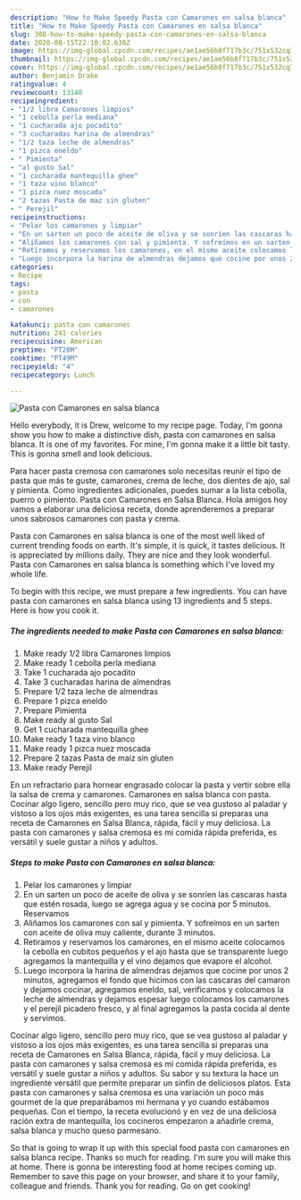 ```yaml
---
description: "How to Make Speedy Pasta con Camarones en salsa blanca"
title: "How to Make Speedy Pasta con Camarones en salsa blanca"
slug: 308-how-to-make-speedy-pasta-con-camarones-en-salsa-blanca
date: 2020-08-15T22:10:02.630Z
image: https://img-global.cpcdn.com/recipes/ae1ae56b8f717b3c/751x532cq70/pasta-con-camarones-en-salsa-blanca-foto-principal.jpg
thumbnail: https://img-global.cpcdn.com/recipes/ae1ae56b8f717b3c/751x532cq70/pasta-con-camarones-en-salsa-blanca-foto-principal.jpg
cover: https://img-global.cpcdn.com/recipes/ae1ae56b8f717b3c/751x532cq70/pasta-con-camarones-en-salsa-blanca-foto-principal.jpg
author: Benjamin Drake
ratingvalue: 4
reviewcount: 13140
recipeingredient:
- "1/2 libra Camarones limpios"
- "1 cebolla perla mediana"
- "1 cucharada ajo pocadito"
- "3 cucharadas harina de almendras"
- "1/2 taza leche de almendras"
- "1 pizca eneldo"
- " Pimienta"
- "al gusto Sal"
- "1 cucharada mantequilla ghee"
- "1 taza vino blanco"
- "1 pizca nuez moscada"
- "2 tazas Pasta de maz sin gluten"
- " Perejil"
recipeinstructions:
- "Pelar los camarones y limpiar"
- "En un sarten un poco de aceite de oliva y se sonríen las cascaras hasta que estén rosada, luego se agrega agua y se cocina por 5 minutos. Reservamos"
- "Aliñamos los camarones con sal y pimienta. Y sofreímos en un sarten con aceite de oliva muy caliente, durante 3 minutos."
- "Retiramos y reservamos los camarones, en el mismo aceite colocamos la cebolla en cubitos pequeños y el ajo hasta que se transparente luego agregamos la mantequilla y el vino dejamos que evapore el alcohol."
- "Luego incorpora la harina de almendras dejamos que cocine por unos 2 minutos, agregamos el fondo que hicimos con las cascaras del camaron y dejamos cocinar, agregamos eneldo, sal, verificamos y colocamos la leche de almendras y dejamos espesar luego colocamos los camarones y el perejil picadero fresco, y al final agregamos la pasta cocida al dente y servimos."
categories:
- Recipe
tags:
- pasta
- con
- camarones

katakunci: pasta con camarones 
nutrition: 241 calories
recipecuisine: American
preptime: "PT20M"
cooktime: "PT49M"
recipeyield: "4"
recipecategory: Lunch

---
```



![Pasta con Camarones en salsa blanca](https://img-global.cpcdn.com/recipes/ae1ae56b8f717b3c/751x532cq70/pasta-con-camarones-en-salsa-blanca-foto-principal.jpg)

Hello everybody, it is Drew, welcome to my recipe page. Today, I'm gonna show you how to make a distinctive dish, pasta con camarones en salsa blanca. It is one of my favorites. For mine, I'm gonna make it a little bit tasty. This is gonna smell and look delicious.

Para hacer pasta cremosa con camarones solo necesitas reunir el tipo de pasta que más te guste, camarones, crema de leche, dos dientes de ajo, sal y pimienta. Como ingredientes adicionales, puedes sumar a la lista cebolla, puerro o pimiento. Pasta con Camarones en Salsa Blanca. Hola amigos hoy vamos a elaborar una deliciosa receta, donde aprenderemos a preparar unos sabrosos camarones con pasta y crema.

Pasta con Camarones en salsa blanca is one of the most well liked of current trending foods on earth. It's simple, it is quick, it tastes delicious. It is appreciated by millions daily. They are nice and they look wonderful. Pasta con Camarones en salsa blanca is something which I've loved my whole life.


To begin with this recipe, we must prepare a few ingredients. You can have pasta con camarones en salsa blanca using 13 ingredients and 5 steps. Here is how you cook it.

<!--inarticleads1-->

##### The ingredients needed to make Pasta con Camarones en salsa blanca:

1. Make ready 1/2 libra Camarones limpios
1. Make ready 1 cebolla perla mediana
1. Take 1 cucharada ajo pocadito
1. Take 3 cucharadas harina de almendras
1. Prepare 1/2 taza leche de almendras
1. Prepare 1 pizca eneldo
1. Prepare  Pimienta
1. Make ready al gusto Sal
1. Get 1 cucharada mantequilla ghee
1. Make ready 1 taza vino blanco
1. Make ready 1 pizca nuez moscada
1. Prepare 2 tazas Pasta de maíz sin gluten
1. Make ready  Perejil


En un refractario para hornear engrasado colocar la pasta y vertir sobre ella la salsa de crema y camarones. Camarones en salsa blanca con pasta. Cocinar algo ligero, sencillo pero muy rico, que se vea gustoso al paladar y vistoso a los ojos más exigentes, es una tarea sencilla si preparas una receta de Camarones en Salsa Blanca, rápida, fácil y muy deliciosa. La pasta con camarones y salsa cremosa es mi comida rápida preferida, es versátil y suele gustar a niños y adultos. 

<!--inarticleads2-->

##### Steps to make Pasta con Camarones en salsa blanca:

1. Pelar los camarones y limpiar
1. En un sarten un poco de aceite de oliva y se sonríen las cascaras hasta que estén rosada, luego se agrega agua y se cocina por 5 minutos. Reservamos
1. Aliñamos los camarones con sal y pimienta. Y sofreímos en un sarten con aceite de oliva muy caliente, durante 3 minutos.
1. Retiramos y reservamos los camarones, en el mismo aceite colocamos la cebolla en cubitos pequeños y el ajo hasta que se transparente luego agregamos la mantequilla y el vino dejamos que evapore el alcohol.
1. Luego incorpora la harina de almendras dejamos que cocine por unos 2 minutos, agregamos el fondo que hicimos con las cascaras del camaron y dejamos cocinar, agregamos eneldo, sal, verificamos y colocamos la leche de almendras y dejamos espesar luego colocamos los camarones y el perejil picadero fresco, y al final agregamos la pasta cocida al dente y servimos.


Cocinar algo ligero, sencillo pero muy rico, que se vea gustoso al paladar y vistoso a los ojos más exigentes, es una tarea sencilla si preparas una receta de Camarones en Salsa Blanca, rápida, fácil y muy deliciosa. La pasta con camarones y salsa cremosa es mi comida rápida preferida, es versátil y suele gustar a niños y adultos. Su sabor y su textura la hace un ingrediente versátil que permite preparar un sinfín de deliciosos platos. Esta pasta con camarones y salsa cremosa es una variación un poco más gourmet de la que preparábamos mi hermana y yo cuando estábamos pequeñas. Con el tiempo, la receta evolucionó y en vez de una deliciosa ración extra de mantequilla, los cocineros empezaron a añadirle crema, salsa blanca y mucho queso parmesano. 

So that is going to wrap it up with this special food pasta con camarones en salsa blanca recipe. Thanks so much for reading. I'm sure you will make this at home. There is gonna be interesting food at home recipes coming up. Remember to save this page on your browser, and share it to your family, colleague and friends. Thank you for reading. Go on get cooking!

